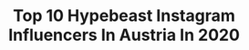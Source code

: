 ---
title: Top 10 Hypebeast Instagram Influencers In Austria In 2020
description: >-
  Find top hypebeast Instagram influencers in Austria in 2020. Most popular hashtags: #hypebeast #streetwear #outfitinspiration #sneakers.
platform: Instagram
profiles:
  - username: "jxln__"
    fullname: >-
      Julian | Streetwear & Sneaker
    location: "Austria"
    followers: 7082
    engagement: 1310
    commentsToLikes: 0.136879
    id: ck8syars6kaxr0j7834svwz8m
    verified: false
    hashtags: "#stayathome, #jordan1sonly, #yeezy700, #modernnotoriety"
  - username: "lorisrubatto"
    fullname: >-
      LORIS
    location: "Austria"
    followers: 10879
    engagement: 821
    commentsToLikes: 0.067251
    id: ck15sne09dv9g0i19rd58fhfv
    verified: false
    hashtags: "#outfitberloga, #blvckxculture, #offwhite, #outfitoftheday"
  - username: "zitawu"
    fullname: >-
      zitawu
    location: "Austria"
    followers: 7149
    engagement: 2155
    commentsToLikes: 0.013547
    id: ck5c3gpnxzaer0i11t3uylo27
    verified: false
    hashtags: "#ambush, #supreme, #haha, #vintagestyle"
  - username: "luciapetschnig"
    fullname: >-
      Lucia Petschnig 📷🇳🇦 📍Cape Town
    location: "Austria"
    followers: 8046
    engagement: 764
    commentsToLikes: 0.031723
    id: ck5hs0dunvs8p0i11wdjiy15y
    verified: false
    hashtags: "#consciousconsumer, #imadeyourclothes, #girlgaze, #csdberlin"
  - username: "rob__fitt"
    fullname: >-
      Menswear | Travel  | Fitness
    location: "Austria"
    followers: 19685
    engagement: 282
    commentsToLikes: 0.071066
    id: ck5pz8tubzs610i113lhq9yo1
    verified: false
    hashtags: "#oodt, #valentinesdaygift, #boywithstyle, #hairstylemen"
  - username: "eggi_4"
    fullname: >-
      Patrick
    location: "Austria"
    followers: 10341
    engagement: 503
    commentsToLikes: 0.166891
    id: ck8syatmhkb1m0j78081a744p
    verified: false
    hashtags: "#outfitsociety, #streetwearstyle, #yeezyshoes, #streetwearbeast"
  - username: "maxboas"
    fullname: >-
      Max Boas
    location: "Austria"
    followers: 9518
    engagement: 362
    commentsToLikes: 0.064873
    id: ck5qclurbr7o20i11k9yqv4dl
    verified: false
    hashtags: "#boasonamission, #lemale, #perfumes, #profumi"
  - username: "charlyschwarzphotos"
    fullname: >-
      Charly Schwarz
    location: "Austria"
    followers: 7768
    engagement: 1069
    commentsToLikes: 0.021398
    id: ck0twulmigt2r0i19q0nop6eh
    verified: false
    hashtags: "#stayandwander, #deutschland, #doggy, #whereveryougo"
  - username: "patresinger"
    fullname: >-
      Patrick Langwallner
    location: "Austria"
    followers: 10287
    engagement: 627
    commentsToLikes: 0.023939
    id: ck0w3wd9gvmdu0i19x4vuqapn
    verified: false
    hashtags: "#feelaustria, #palms, #landscape, #austria"
  - username: "martin.tardy"
    fullname: >-
      Martin Tardy
    location: "Austria"
    followers: 208610
    engagement: 310
    commentsToLikes: 0.018314
    id: ck14k5e3jnt7n0i19wm8seuah
    verified: false
    hashtags: "#wien, #kunstausstellung, #wallobject, #anthropos"
---